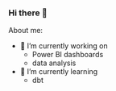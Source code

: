 ### Hi there 👋

About me:
- 🔭 I’m currently working on
  - Power BI dashboards
  - data analysis
- 🌱 I’m currently learning
  - dbt


<!--
**TBI-Marina/TBI-Marina** is a ✨ _special_ ✨ repository because its `README.md` (this file) appears on your GitHub profile.

Here are some ideas to get you started:

- 🔭 I’m currently working on ...
- 🌱 I’m currently learning ...
- 👯 I’m looking to collaborate on ...
- 🤔 I’m looking for help with ...
- 💬 Ask me about ...
- 📫 How to reach me: ...
- 😄 Pronouns: ...
- ⚡ Fun fact: ...
-->
